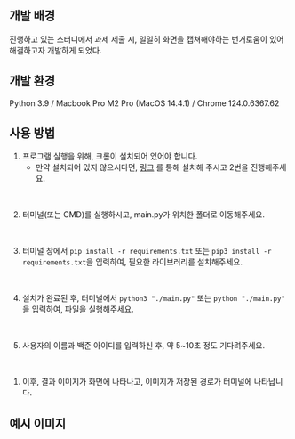## 개발 배경 
진행하고 있는 스터디에서 과제 제출 시, 일일히 화면을 캡쳐해야하는 번거로움이 있어 해결하고자 개발하게 되었다. 

## 개발 환경
Python 3.9 / Macbook Pro M2 Pro (MacOS 14.4.1) / Chrome 124.0.6367.62 

## 사용 방법 
1. 프로그램 실행을 위해, 크롬이 설치되어 있어야 합니다.
   - 만약 설치되어 있지 않으시다면, [링크](https://www.google.com/chrome/) 를 통해 설치해 주시고 2번을 진행해주세요. 
<br>

2. 터미널(또는 CMD)를 실행하시고, main.py가 위치한 폴더로 이동해주세요. 
<br>

3. 터미널 창에서 `pip install -r requirements.txt` 또는 `pip3 install -r requirements.txt`을 입력하여, 필요한 라이브러리를 설치해주세요. 
<br>

4. 설치가 완료된 후,  터미널에서  `python3 "./main.py"` 또는 `python "./main.py"` 을 입력하여, 파일을 실행해주세요. 
<br>

5. 사용자의 이름과 백준 아이디를 입력하신 후, 약 5~10초 정도 기다려주세요. 
<br>

1. 이후, 결과 이미지가 화면에 나타나고, 이미지가 저장된 경로가 터미널에 나타납니다. 

## 예시 이미지 
